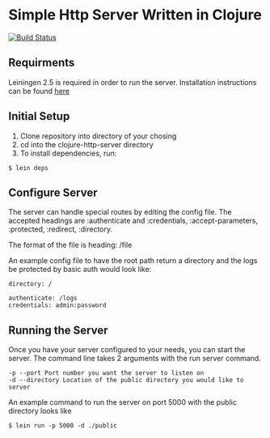 # Simple Http Server Written in Clojure
[![Build Status](https://travis-ci.org/Nayshins/clojure-http-server.svg?branch=master)](https://travis-ci.org/Nayshins/clojure-http-server)
## Requirments 
Leiningen 2.5 is required in order to run the server. Installation instructions can be found [here](http://leiningen.org/)

## Initial Setup
1. Clone repository into directory of your chosing
2. cd into the clojure-http-server directory
3. To install dependencies, run:
```
$ lein deps 
```
## Configure Server
The server can handle special routes by editing the config file. The accepted headings are :authenticate and :credentials, :accept-parameters, :protected, :redirect, :directory. 

The format of the file is heading: /file

An example config file to have the root path return a directory and the logs be protected by basic auth would look like:

```
directory: /

authenticate: /logs
credentials: admin:password
```

## Running the Server
Once you have your server configured to your needs, you can start the server. The command line takes 2 arguments with the run server command.
```
-p --port Port number you want the server to listen on
-d --directory Location of the public directory you would like to server
```
An example command to run the server on port 5000 with the public directory looks like
```
$ lein run -p 5000 -d ./public
```
